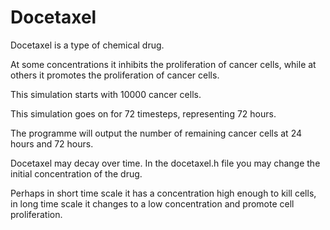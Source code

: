 # Docetaxel

Docetaxel is a type of chemical drug.

At some concentrations it inhibits the proliferation of cancer cells, while at others it promotes the proliferation of cancer cells.

This simulation starts with 10000 cancer cells.

This simulation goes on for 72 timesteps, representing 72 hours.

The programme will output the number of remaining cancer cells at 24 hours and 72 hours.

Docetaxel may decay over time. In the docetaxel.h file you may change the initial concentration of the drug.

Perhaps in short time scale it has a concentration high enough to kill cells, in long time scale it changes to a low concentration and promote cell proliferation.
